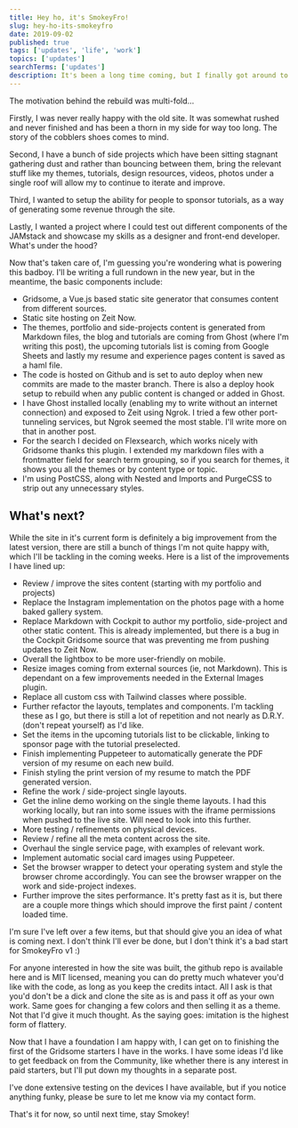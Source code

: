 ```yaml
---
title: Hey ho, it's SmokeyFro!
slug: hey-ho-its-smokeyfro
date: 2019-09-02
published: true
tags: ['updates', 'life', 'work']
topics: ['updates'] 
searchTerms: ['updates']
description: It's been a long time coming, but I finally got around to creating a personal site that I'm proud of. This a complete rebuild of my tired (and somewhat half-arsed) version, which lived over at devignerforhire.com for a couple years.
---
```


The motivation behind the rebuild was multi-fold...

Firstly, I was never really happy with the old site. It was somewhat rushed and never finished and has been a thorn in my side for way too long. The story of the cobblers shoes comes to mind.

Second, I have a bunch of side projects which have been sitting stagnant gathering dust and rather than bouncing between them, bring the relevant stuff like my themes, tutorials, design resources, videos, photos under a single roof will allow my to continue to iterate and improve.

Third, I wanted to setup the ability for people to sponsor tutorials, as a way of generating some revenue through the site.

Lastly, I wanted a project where I could test out different components of the JAMstack and showcase my skills as a designer and front-end developer.
What's under the hood?

Now that's taken care of, I'm guessing you're wondering what is powering this badboy. I'll be writing a full rundown in the new year, but in the meantime, the basic components include:

- Gridsome, a Vue.js based static site generator that consumes content from different sources.
- Static site hosting on Zeit Now.
- The themes, portfolio and side-projects content is generated from Markdown files, the blog and tutorials are coming from Ghost (where I'm writing this post), the upcoming tutorials list is coming from Google Sheets and lastly my resume and experience pages content is saved as a haml file.
- The code is hosted on Github and is set to auto deploy when new commits are made to the master branch. There is also a deploy hook setup to rebuild when any public content is changed or added in Ghost.
- I have Ghost installed locally (enabling my to write without an internet connection) and exposed to Zeit using Ngrok. I tried a few other port-tunneling services, but Ngrok seemed the most stable. I'll write more on that in another post.
- For the search I decided on Flexsearch, which works nicely with Gridsome thanks this plugin. I extended my markdown files with a frontmatter field for search term grouping, so if you search for themes, it shows you all the themes or by content type or topic.
- I'm using PostCSS, along with Nested and Imports and PurgeCSS to strip out any unnecessary styles.

## What's next?

While the site in it's current form is definitely a big improvement from the latest version, there are still a bunch of things I'm not quite happy with, which I'll be tackling in the coming weeks. Here is a list of the improvements I have lined up:

- Review / improve the sites content (starting with my portfolio and projects)
- Replace the Instagram implementation on the photos page with a home baked gallery system.
- Replace Markdown with Cockpit to author my portfolio, side-project and other static content. This is already implemented, but there is a bug in the Cockpit Gridsome source that was preventing me from pushing updates to Zeit Now.
- Overall the lightbox to be more user-friendly on mobile.
- Resize images coming from external sources (ie, not Markdown). This is dependant on a few improvements needed in the External Images plugin.
- Replace all custom css with Tailwind classes where possible.
- Further refactor the layouts, templates and components. I'm tackling these as I go, but there is still a lot of repetition and not nearly as D.R.Y. (don't repeat yourself) as I'd like.
- Set the items in the upcoming tutorials list to be clickable, linking to sponsor page with the tutorial preselected.
- Finish implementing Puppeteer to automatically generate the PDF version of my resume on each new build.
- Finish styling the print version of my resume to match the PDF generated version.
- Refine the work / side-project single layouts.
- Get the inline demo working on the single theme layouts. I had this working locally, but ran into some issues with the iframe permissions when pushed to the live site. Will need to look into this further.
- More testing / refinements on physical devices.
- Review / refine all the meta content across the site.
- Overhaul the single service page, with examples of relevant work.
- Implement automatic social card images using Puppeteer.
- Set the browser wrapper to detect your operating system and style the browser chrome accordingly. You can see the browser wrapper on the work and side-project indexes.
- Further improve the sites performance. It's pretty fast as it is, but there are a couple more things which should improve the first paint / content loaded time.

I'm sure I've left over a few items, but that should give you an idea of what is coming next. I don't think I'll ever be done, but I don't think it's a bad start for SmokeyFro v1 :)

For anyone interested in how the site was built, the github repo is available here and is MIT licensed, meaning you can do pretty much whatever you'd like with the code, as long as you keep the credits intact. All I ask is that you'd don't be a dick and clone the site as is and pass it off as your own work. Same goes for changing a few colors and then selling it as a theme. Not that I'd give it much thought. As the saying goes: imitation is the highest form of flattery.

Now that I have a foundation I am happy with, I can get on to finishing the first of the Gridsome starters I have in the works. I have some ideas I'd like to get feedback on from the Community, like whether there is any interest in paid starters, but I'll put down my thoughts in a separate post.

I've done extensive testing on the devices I have available, but if you notice anything funky, please be sure to let me know via my contact form.

That's it for now, so until next time, stay Smokey!